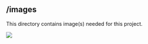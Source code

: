 ## /images
This directory contains image(s) needed for this project.

<img src="https://media.giphy.com/media/l3V0HSvyvbXrKHmpO/giphy.gif">
